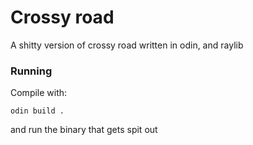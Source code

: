 # Crossy road

A shitty version of crossy road written in odin, and raylib

### Running

Compile with:

`odin build .`

and run the binary that gets spit out
